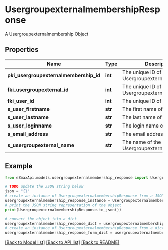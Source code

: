 # UsergroupexternalmembershipResponse

A Usergroupexternalmembership Object

## Properties

Name | Type | Description | Notes
------------ | ------------- | ------------- | -------------
**pki_usergroupexternalmembership_id** | **int** | The unique ID of the Usergroupexternalmembership | 
**fki_usergroupexternal_id** | **int** | The unique ID of the Usergroupexternal | 
**fki_user_id** | **int** | The unique ID of the User | 
**s_user_firstname** | **str** | The first name of the user | 
**s_user_lastname** | **str** | The last name of the user | 
**s_user_loginname** | **str** | The login name of the User. | 
**s_email_address** | **str** | The email address. | 
**s_usergroupexternal_name** | **str** | The name of the Usergroupexternal | 

## Example

```python
from eZmaxApi.models.usergroupexternalmembership_response import UsergroupexternalmembershipResponse

# TODO update the JSON string below
json = "{}"
# create an instance of UsergroupexternalmembershipResponse from a JSON string
usergroupexternalmembership_response_instance = UsergroupexternalmembershipResponse.from_json(json)
# print the JSON string representation of the object
print(UsergroupexternalmembershipResponse.to_json())

# convert the object into a dict
usergroupexternalmembership_response_dict = usergroupexternalmembership_response_instance.to_dict()
# create an instance of UsergroupexternalmembershipResponse from a dict
usergroupexternalmembership_response_form_dict = usergroupexternalmembership_response.from_dict(usergroupexternalmembership_response_dict)
```
[[Back to Model list]](../README.md#documentation-for-models) [[Back to API list]](../README.md#documentation-for-api-endpoints) [[Back to README]](../README.md)


